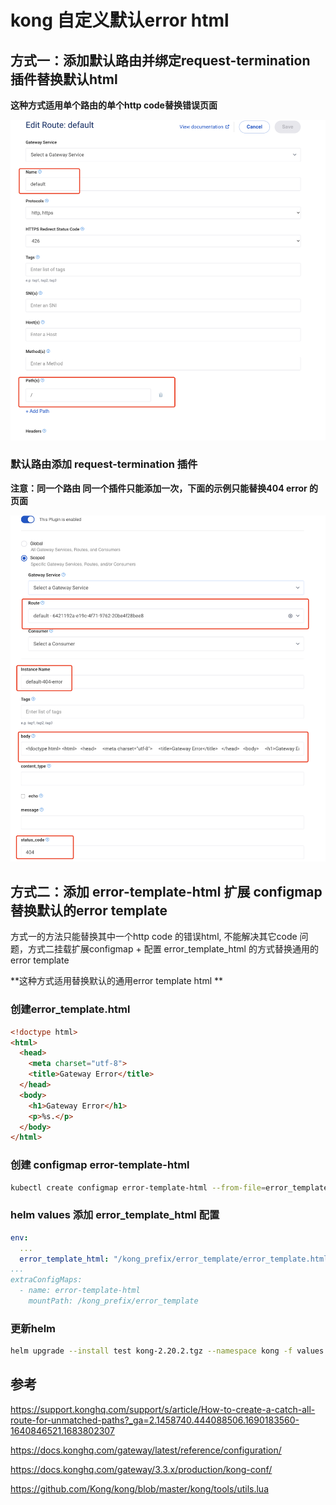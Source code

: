 # kong 自定义默认error html

##  方式一：添加默认路由并绑定request-termination 插件替换默认html

**这种方式适用单个路由的单个http code替换错误页面**

![image-20230726113346439](./images/kong-default-route.png)

### 默认路由添加 request-termination 插件

**注意：同一个路由 同一个插件只能添加一次，下面的示例只能替换404 error 的页面**

![image-20230726113655824](./images/kong-default-404-request-termination.png)

## 方式二：添加 error-template-html 扩展 configmap替换默认的error template

方式一的方法只能替换其中一个http code 的错误html, 不能解决其它code 问题，方式二挂载扩展configmap + 配置 error_template_html 的方式替换通用的 error template

**这种方式适用替换默认的通用error template  html **

### 创建error_template.html

```html
<!doctype html>
<html>
  <head>
    <meta charset="utf-8">
    <title>Gateway Error</title>
  </head>
  <body>
    <h1>Gateway Error</h1>
    <p>%s.</p>
  </body>
</html>
```

### 创建 configmap error-template-html

```sh
kubectl create configmap error-template-html --from-file=error_template.html -n kong
```

###  helm values 添加 error_template_html 配置

```yaml
env:
  ...
  error_template_html: "/kong_prefix/error_template/error_template.html"
...
extraConfigMaps:
  - name: error-template-html
    mountPath: /kong_prefix/error_template
```

### 更新helm

```sh
helm upgrade --install test kong-2.20.2.tgz --namespace kong -f values.yaml
```

## 参考

https://support.konghq.com/support/s/article/How-to-create-a-catch-all-route-for-unmatched-paths?_ga=2.1458740.444088506.1690183560-1640846521.1683802307

https://docs.konghq.com/gateway/latest/reference/configuration/

https://docs.konghq.com/gateway/3.3.x/production/kong-conf/

https://github.com/Kong/kong/blob/master/kong/tools/utils.lua